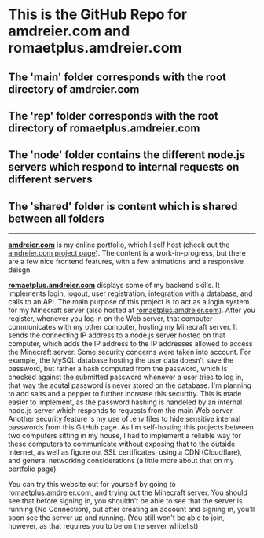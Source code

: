 # This is the GitHub Repo for amdreier.com and romaetplus.amdreier.com
## The 'main' folder corresponds with the root directory of amdreier.com
## The 'rep' folder corresponds with the root directory of romaetplus.amdreier.com
## The 'node' folder contains the different node.js servers which respond to internal requests on different servers
## The 'shared' folder is content which is shared between all folders
---
**[amdreier.com](https://amdreier.com)** is my online portfolio, which I self host (check out the [amdreier.com project page](https://amdreier.com/amdreier-com)). The content is a work-in-progress, but there are a few nice frontend features, with a few animations and a responsive deisgn.

**[romaetplus.amdreier.com](https://romaetplus.amdreier.com)** displays some of my backend skills. It implements login, logout, user registration, integration with a database, and calls to an API.
The main purpose of this project is to act as a login system for my Minecraft server (also hosted at [romaetplus.amdreier.com](https://romaetplus.amdreier.com)). After you register, whenever you log in on the Web server, that computer communicates with my other computer, hosting my Minecraft server. It sends the connecting IP address to a node.js server hosted on that computer, which adds the IP address to the IP addresses allowed to access the Minecraft server. 
Some security concerns were taken into account. For example, the MySQL database hosting the user data doesn't save the password, but rather a hash computed from the password, which is checked against the submitted password whenever a user tries to log in, that way the acutal password is never stored on the database. I'm planning to add salts and a pepper to further increase this securtity. This is made easier to implement, as the password hashing is handeled by an internal node.js server which responds to requests from the main Web server. Another security feature is my use of .env files to hide sensitive internal passwords from this GitHub page.
As I'm self-hosting this projects between two computers sitting in my house, I had to implement a reliable way for these computers to communicate without exposing that to the outside internet, as well as figure out SSL certificates, using a CDN (Cloudflare), and general networking considerations (a little more about that on my portfolio page).

You can try this website out for yourself by going to [romaetplus.amdreier.com](https://romaetplus.amdreier.com), and trying out the Minecraft server. You should see that before signing in, you shouldn't be able to see that the server is running (No Connection), but after creating an account and signing in, you'll soon see the server up and running. (You still won't be able to join, however, as that requires you to be on the server whitelist)
